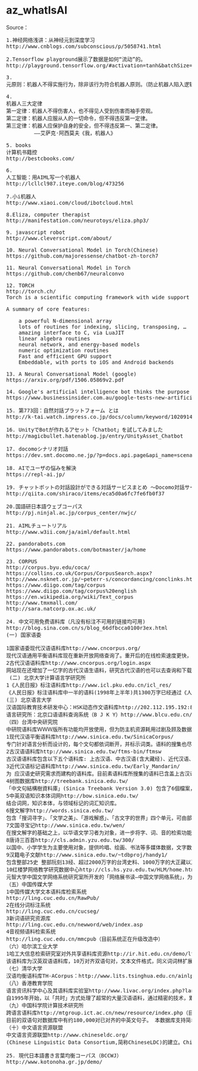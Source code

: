 # az_whatIsAI

Source：
<pre>
1.神经网络浅讲：从神经元到深度学习
http://www.cnblogs.com/subconscious/p/5058741.html

2.Tensorflow playground展示了数据是如何“流动”的。
http://playground.tensorflow.org/#activation=tanh&batchSize=10&dataset=circle&regDataset=reg-gauss&learningRate=0.03&regularizationRate=0&noise=0&networkShape=4,2&seed=0.25784&showTestData=false&discretize=false&percTrainData=50&x=true&y=true&xTimesY=false&xSquared=false&ySquared=false&cosX=false&sinX=false&cosY=false&sinY=false&collectStats=false&problem=regression&initZero=false&hideText=false

3.
元原则：机器人不得实施行为，除非该行为符合机器人原则。（防止机器人陷入逻辑两难困境而当机）第零原则：机器人不得伤害人类整体，或者因不作为致使人类整体受到伤害。第一原则：除非违反高阶原则，机器人不得伤害人类个体，或者因不作为致使人类个体受到伤害。第二原则：机器人必须服从人类的命令，除非该命令与高阶原则抵触。机器人必须服从上级机器人的命令，除非该命令与高阶原则抵触。（处理机器人之间的命令传递问题）第三原则：如不与高阶原则抵触，机器人必须保护上级机器人和自己之存在。第四原则：除非违反高阶原则，机器人必须执行内置程序赋予的职能。（处理机器人在没有收到命令情况下的行为）繁殖原则：机器人不得参与机器人的设计和制造，除非新机器人的行为符合机器人原则。（防止机器人通过设计制造无原则机器人而打破机器人原则）

4.
机器人三大定律
第一定律：机器人不得伤害人，也不得见人受到伤害而袖手旁观。
第二定律：机器人应服从人的一切命令，但不得违反第一定律。
第三定律：机器人应保护自身的安全，但不得违反第一、第二定律。
         ——艾萨克·阿西莫夫《我，机器人》
         
5. books
计算机书籍控
http://bestcbooks.com/

6.
人工智能：用AIML写一个机器人
http://lcllcl987.iteye.com/blog/473256

7.小i机器人
http://www.xiaoi.com/cloud/ibotcloud.html

8.Eliza, computer therapist
http://manifestation.com/neurotoys/eliza.php3/

9. javascript robot
http://www.cleverscript.com/about/

10. Neural Conversational Model in Torch(Chinese)
https://github.com/majoressense/chatbot-zh-torch7

11. Neural Conversational Model in Torch
https://github.com/chenb67/neuralconvo

12. TORCH
http://torch.ch/
Torch is a scientific computing framework with wide support for machine learning algorithms that puts GPUs first. It is easy to use and efficient, thanks to an easy and fast scripting language, LuaJIT, and an underlying C/CUDA implementation.

A summary of core features:

    a powerful N-dimensional array
    lots of routines for indexing, slicing, transposing, …
    amazing interface to C, via LuaJIT
    linear algebra routines
    neural network, and energy-based models
    numeric optimization routines
    Fast and efficient GPU support
    Embeddable, with ports to iOS and Android backends

13. A Neural Conversational Model (google)
https://arxiv.org/pdf/1506.05869v2.pdf

14. Google's artificial intelligence bot thinks the purpose of life is 'to live forever'
https://www.businessinsider.com.au/google-tests-new-artificial-intelligence-chatbot-2015-6

15. 第773回：自然対話プラットフォーム とは
http://k-tai.watch.impress.co.jp/docs/column/keyword/1020914.html

16. UnityでBotが作れるアセット「Chatbot」を試してみました
http://magicbullet.hatenablog.jp/entry/UnityAsset_Chatbot

17. docomoシナリオ対話
https://dev.smt.docomo.ne.jp/?p=docs.api.page&api_name=scenario_dialogue&p_name=api_usage_scenario

18. AIでユーザの悩みを解決
https://repl-ai.jp/

19. チャットボットの対話設計ができる対話サービスまとめ 〜Docomo対話サービスからAmazon Lexまで〜
http://qiita.com/shiraco/items/eca5d0a6fc7fe6fb0f37

20.国語研日本語ウェブコーパス
http://pj.ninjal.ac.jp/corpus_center/nwjc/

21. AIMLチュートリアル
http://www.w3ii.com/ja/aiml/default.html

22. pandorabots.com
https://www.pandorabots.com/botmaster/ja/home

23. CORPUS
http://corpus.byu.edu/coca/
https://collins.co.uk/Corpus/CorpusSearch.aspx?
http://www.nsknet.or.jp/~peterr-s/concordancing/conclinks.html
https://www.diigo.com/tag/corpus
https://www.diigo.com/tag/corpus%20english
https://en.wikipedia.org/wiki/Text_corpus
http://www.tmxmall.com/
http://sara.natcorp.ox.ac.uk/

24. 中文可用免费语料库（凡没有标注不可用的链接均可用)
http://blog.sina.com.cn/s/blog_66dfbcca0100r3ex.html
(一) 国家语委

1国家语委现代汉语语料库http://www.cncorpus.org/
现代汉语通用平衡语料库现在重新开放网络查询了。重开后的在线检索速度更快，功能更强，同时提供检索结果下载。现代汉语语料库在线提供免费检索的语料约2000万字，为分词和词性标注语料。
2古代汉语语料库http://www.cncorpus.org/login.aspx
网站现在还增加了一亿字的古代汉语生语料，研究古代汉语的也可以去查询和下载。同时，还提供了分词、词性标注软件、词频统计、字频统计软件，基于国家语委语料库的字频词频统计结果和发布的词表等，以供学习研究语言文字的老师同学使用。
 (二) 北京大学计算语言学研究所
1《人民日报》标注语料库http://www.icl.pku.edu.cn/icl_res/
《人民日报》标注语料库中一半的语料(1998年上半年)共1300万字已经通过《人民日报》新闻信息中心公开提供许可使用权。其中一个月的语料(1998年1月)近200万字在互联网上公布，供自由下载。
(三) 北京语言大学
汉语国际教育技术研发中心：HSK动态作文语料库http://202.112.195.192:8060/hsk/login.asp
语言研究所：北京口语语料查询系统（B J K Y）http://www.blcu.edu.cn/yys/6_beijing/6_beijing_chaxun.asp
（四）台湾中央研究院
中研院语料库ＷＷＷ版所有功能均开放使用，但为防主机资源耗用过剧及顾及数据传输之实际限制，暂以检索结果为限制的条件：院内检索限两万行数据，院外检索限两千行数据。
1现代汉语平衡语料库http://www.sinica.edu.tw/SinicaCorpus/
专门针对语言分析而设计的，每个文句都依词断开，并标示词类。语料的搜集也尽量做到现代汉语分配在不同的主题和语式上，是现代汉语无穷多的语句中一个代表性 的样本。现有语料库主要针对语言分析而设计，由中央研究院信息所、语言所词库小组完成，内含有简介、使用说明，现行的语料库是4.0的版本。
2古汉语语料库http://www.sinica.edu.tw/ftms-bin/ftmsw
古汉语语料库包含以下五个语料库: 上古汉语、中古汉语(含大藏经)、近代汉语、其他、出土文献。部分数据取自史语所汉籍全文数据库，故两者间略有重迭。此语料库之出土文献语料库，全部取自史语所汉简小组所制作的数据库。
3近代汉语标记语料库http://www.sinica.edu.tw/Early_Mandarin/
为 应汉语史研究需求而建构的语料库。目前素语料库所搜集的语料已含盖上古汉语（先秦至西汉）、中古汉语（东汉魏晋南北朝）、近代汉语（唐五代以后）大部分的 重要语料，并己陆续开放使用；在标记语料库方面，上古汉语及近代汉语都已有部分语料完成标注的工作，并视结果逐步提供上线检索。
4树图数据库http://treebank.sinica.edu.tw/
「中文句結構樹資料庫」(Sinica Treebank Version 3.0) 包含了6個檔案，61,087個中文樹圖，361,834個詞，是中央研究院詞庫小組從中央研究院平衡語料庫 (Sinica Corpus) 中抽取句子，經由電腦剖析成結構樹，並加以人工修正、檢驗後所得的成果。在中文句結構樹中，我們標示了中文句語意和語法的訊息。此一「中文句結構樹資料庫」目前開放網上檢索及資料移轉，以供學者專家在中文句法、語意關係研究參考之用。另有1000個句結構樹開放下載。
5中英双语知识本体词网http://bow.sinica.edu.tw/
结合词网，知识本体，与领域标记的词汇知识库。
6搜文解字http://words.sinica.edu.tw/
包含「搜词寻字」、「文学之美」、「游戏解惑」、「古文字的世界」四个单元，可由部件、部首、字、音、词互查，并可查询在四书、老、庄、唐诗中的出处，及直接连结到出处，阅读原文。
7文国寻宝记http://www.sinica.edu.tw/wen/
在搜文解字的基础之上，以华语文学习者为对象，进一步将字、词、音的检索功能与国编、华康、南一等三种版本的国小国语课本结合，与唐诗三百首、宋词三百首、红楼梦、水浒传等文学典籍结合，提供网络上国语文学习的素材。
8唐诗三百首http://cls.admin.yzu.edu.tw/300/
以国中、小学学生为主要使用对象，提供吟唱、绘画、书法等多媒体数据，文字数据报含作者生平、读音标注、翻译、批注、评注、典故出处等资料；检索点包含作 者、诗题、诗句、综合资料、体裁分类等；检索结果可以列出全文，并选择标示相关之文字及多媒体数据。并提供了一套可以自动检查格律、韵脚、批改的「依韵入 诗格律自动检测索引教学系统」，协助孩子们依韵作诗，协助教师批改习作。
9汉籍电子文献http://www.sinica.edu.tw/~tdbproj/handy1/
包含整部25史 整部阮刻13经、超过2000万字的台湾史料、1000万字的大正藏以及其他典籍。
10红楼梦网络教学研究数据中心http://cls.hs.yzu.edu.tw/HLM/home.htm
元智大学中国文学网络系统研究室所开发的「网络展书读—中国文学网络系统」，为研究中心负责人罗凤珠老师主持，红楼梦是其中一个子系统，其他还包括善本书、诗经、唐宋诗词、作诗填词等子系统。此网站为国内Internet最大中国文学研究数据库，提供用户最完整的中国文学研究数据。
（五）中国传媒大学
1中国传媒大学文本语料库检索系统
http://ling.cuc.edu.cn/RawPub/
2在线分词标注系统
http://ling.cuc.edu.cn/cucseg/
3新词语研究资源库
http://ling.cuc.edu.cn/newword/web/index.asp
4音视频语料检索系统
http://ling.cuc.edu.cn/mmcpub（目前系统正在升级改造中）
（六）哈尔滨工业大学
1哈工大信息检索研究室对外共享语料库资源http://ir.hit.edu.cn/demo/ltp/Sharing_Plan.htm
该语料库为汉英双语语料库，10万对齐双语句对，文本文件格式，同义词词林扩展版，77,343条词语，秉承《同义词词林》的编撰风格，同时采用五级编码体系，多文档自动文摘语料库，40个主题，文本文件格式，同一主题下是同一事件的不同报道，汉语依存树库，不带关系5万句，带关系1万句，LTML化，分词、词性、句法部分人工标注，可以图形化查看，问答系统问题集，6264句，已标注问题类型，LTML化，分词、词性、句法、词义、浅层语义等程序处理得到，单文档自动文摘语料库，211篇，分不同体裁，LTML化，文摘句标注，分词、词性、句法、词义、浅层语义、文本分类、指代消解等程序处理得到。
（七）清华大学
汉语均衡语料库TH-ACorpus：http://www.lits.tsinghua.edu.cn/ainlp/source.htm（似乎在改版，一直上不去）
（八）香港教育学院
语言资讯科学中心及其语料库实验室http://www.livac.org/index.php?lang=sc
自1995年开始，以「共时」方式处理了超常的大量汉语语料，通过精密的技术，累积众多精确的统计数据，建立了LIVAC (Linguistic Variation in Chinese Speech Communities)共时语料库。 本语料库最大特点是采用「共时性」视窗模式，严谨地定时分别收集来自多地的定量同类语料，可供各种客观的比较研究，方便有关的信息科技发展与应用。此外，语料库又兼顾了「历时性」，方便各方人士客观地观察与研究视窗内的有代表性的语言发展全面动态。
（九）中国科学院计算技术研究所
跨语言语料库http://mtgroup.ict.ac.cn/new/resource/index.php（目前不可用，不知道是否在升级）
目前的双语句对数据库中有约180,000对已对齐的中英文句子。 本数据库支持简单的中英文查询服务。 查询结果包括句对编号、中文句子、英文句子、句对来源。
（十）中文语言资源联盟
中文语言资源联盟http://www.chineseldc.org/
(Chinese Linguistic Data Consortium,简称ChineseLDC)的建立。ChineseLDC是吸收国内高等院校,科研机构和公司参加的开放式语言资源联盟。其目的是建成能代表当今中文信息处理水平的,通用的中文语言信息知识库。ChineseLDC 将建设和收集中文信息处理所需要的各种语言资源,包括词典,语料库,数据,工具等。在建立和收集语言资源的基础上,分发资源,促成统一的标准和规范,推荐给用户,并且针对中文信息处理领域的关键技术建立评测机制,为中文信息处理的基础研究和应用开发提供支持。（之所以排名这么后，是因为是国家出钱的项目，却没有什么免费资源）

25. 現代日本語書き言葉均衡コーパス（BCCWJ）
http://www.kotonoha.gr.jp/demo/
</pre>
